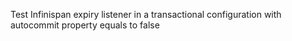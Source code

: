 Test Infinispan expiry listener in a transactional configuration  with autocommit property equals to false
